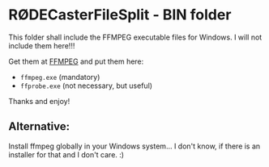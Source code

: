 # RØDECasterFileSplit - BIN folder

This folder shall include the FFMPEG executable files for Windows. I will not include them here!!!

Get them at [FFMPEG](https://www.ffmpeg.org) and put them here:
* `ffmpeg.exe` (mandatory)
* `ffprobe.exe` (not necessary, but useful)

Thanks and enjoy!

## Alternative:

Install ffmpeg globally in your Windows system... I don't know, if there is an installer for that and I don't care. :)
